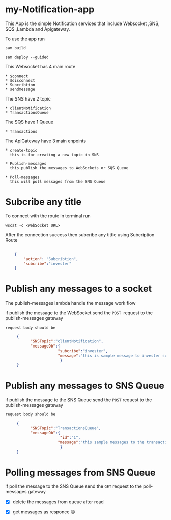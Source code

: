 # my-Notification-app

This App is the simple Notification services that include Websocket ,SNS, SQS ,Lambda and Apigateway. 

To use the app
run

    sam build

    sam deploy --guided

This Websocket has 4 main route

    * $connect
    * $disconnect
    * Subcribtion
    * sendmessage

The SNS have 2 topic
    
    * clientNotification
    * TransactionsQueue

The SQS have 1 Queue 

    * Transactions

The ApiGateway have 3 main enpoints

    * create-topic 
      this is for creating a new topic in SNS

    * Publish-messages
      this publish the messages to WebSockets or SQS Queue

    * Poll-messages 
      this will poll messages from the SNS Queue

#   Subcribe any title


To connect with the route in terminal run 
    
    wscat -c <WebSocket URL>

After the connection success then subcribe any tittle using Subcription Route
```Json
    
    {
        "action": "Subcribtion",
        "subcribe":"invester"
    }

```

#  Publish any messages to a socket

   The publish-messages lambda handle the message work flow

   if publish the message to the WebSocket
   send the `POST `request to the publish-messages gateway
    
    request body should be

 ```json
      {
            "SNSTopic":"clientNotification",
            "messageOb":{
                        "subcribe":"invester",
                        "message":"this is sample message to invester subcribers"
                         }
      }

 ```
#  Publish any messages to SNS Queue
   if publish the message to the SNS Queue
   send the `POST` request to the publish-messages gateway
    
    request body should be

 ```json
      {
            "SNSTopic":"TransactionsQueue",
            "messageOb":{
                         "id":"1",
                        "message":"this sample messages to the transaction Queue"
                         }
      }

 ```

#  Polling messages from SNS Queue
   if poll the message to the SNS Queue
   send the `GET` request to the poll-messages gateway

   - [x] delete the messages from queue after read
   - [x] get messages as responce  :blush:


    






   
